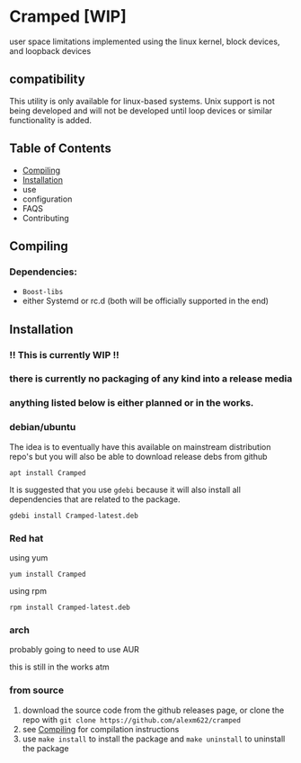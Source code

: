 # Cramped [WIP]

user space limitations implemented using the linux kernel, block devices, and loopback devices

## compatibility

This utility is only available for linux-based systems. Unix support is not being developed and will not be developed until loop devices or similar functionality is added.

## Table of Contents

- [Compiling](#Compiling)
- [Installation](#Installation)
- use
- configuration
- FAQS
- Contributing

## Compiling

### Dependencies: <br>

- `Boost-libs`
- either Systemd or rc.d (both will be officially supported in the end)

## Installation

### !! This is currently WIP !!

### there is currently no packaging of any kind into a release media

### anything listed below is either planned or in the works.

### debian/ubuntu

The idea is to eventually have this available on mainstream distribution repo's but you will also be able to download release debs from github

`apt install Cramped`

It is suggested that you use `gdebi` because it will also install all dependencies that are related to the package.

`gdebi install Cramped-latest.deb`

### Red hat

using yum

`yum install Cramped`

using rpm

`rpm install Cramped-latest.deb`

### arch

probably going to need to use AUR

this is still in the works atm

### from source

1. download the source code from the github releases page, or clone the repo with `git clone https://github.com/alexm622/cramped`
2. see [Compiling](#Compiling) for compilation instructions
3. use `make install` to install the package and `make uninstall` to uninstall the package
